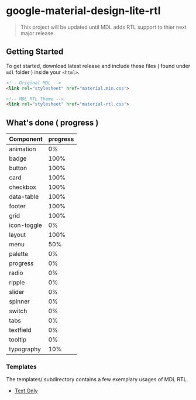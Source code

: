 # google-material-design-lite-rtl

> This project will be updated until MDL adds RTL support to thier next major release.

## Getting Started
To get started, download latest release and include these files ( found under `mdl` folder ) inside your `<html>`.

```html
<!-- Original MDL -->
<link rel="stylesheet" href="material.min.css">

<!-- MDL RTL Theme -->
<link rel="stylesheet" href="material-rtl.css">
```

## What's done ( progress )
| Component     | progress                                       |
|-----------------|------------------------------------------------|
|animation| 0%|
| badge |100%|
| button             |100%|
| card    |100%|
| checkbox        |100%|
| data-table    |100%|
| footer       |100%|
| grid             |100%|
|icon-toggle| 0%|
| layout      |100%|
| menu           |50%|
|palette| 0%|
| progress | 0% | 
| radio | 0% |
| ripple | 0% |
| slider | 0% |
| spinner | 0% |
| switch | 0% |
| tabs | 0% |
| textfield | 0% |
| tooltip | 0% |
| typography |10%|

### Templates
The templates/ subdirectory contains a few exemplary usages of MDL RTL.
* [Text Only](http://ahmad.ly/github/mdl/templates/text-only/)
